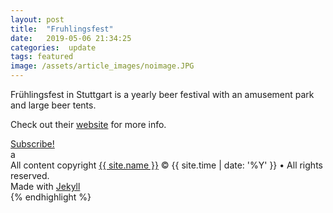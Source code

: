 ```yaml
---
layout: post
title:  "Fruhlingsfest"
date:   2019-05-06 21:34:25
categories:  update
tags: featured
image: /assets/article_images/noimage.JPG
---
```


Frühlingsfest in Stuttgart is a yearly beer festival with an amusement park and large beer tents. 


Check out their [website][fruhlingsfest] for more info. 


<footer class="site-footer">
 <a class="subscribe" href="{{ "/feed.xml" | prepend: site.baseurl }}"> <span class="tooltip"> <i class="fa fa-rss"></i> Subscribe!</span></a>
  <div class="inner">a
   <section class="copyright">All content copyright <a href="mailto:{{ site.email}}">{{ site.name }}</a> &copy; {{ site.time | date: '%Y' }} &bull; All rights reserved.</section>
   <section class="poweredby">Made with <a href="http://jekyllrb.com"> Jekyll</a></section>
  </div>
</footer>
{% endhighlight %}


[fruhlingsfest]:      https://www.stuttgarter-fruehlingsfest.de
